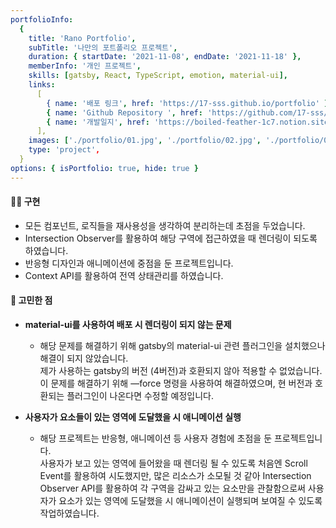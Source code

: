 ```yaml
---
portfolioInfo:
  {
    title: 'Rano Portfolio',
    subTitle: '나만의 포트폴리오 프로젝트',
    duration: { startDate: '2021-11-08', endDate: '2021-11-18' },
    memberInfo: '개인 프로젝트',
    skills: [gatsby, React, TypeScript, emotion, material-ui],
    links:
      [
        { name: '배포 링크', href: 'https://17-sss.github.io/portfolio' },
        { name: 'Github Repository ', href: 'https://github.com/17-sss/blog_portfolio-workspace' },
        { name: '개발일지', href: 'https://boiled-feather-1c7.notion.site/b4fe56b733a64255aba72d3cce8defab?v=044c094f5c9f4bf1a8fa66248cf3e095' },
      ],
    images: ['./portfolio/01.jpg', './portfolio/02.jpg', './portfolio/03.jpg', './portfolio/04.jpg'],
    type: 'project',
  }
options: { isPortfolio: true, hide: true }
---
```


#### 🧚🏻 구현

- 모든 컴포넌트, 로직들을 재사용성을 생각하여 분리하는데 초점을 두었습니다.
- Intersection Observer를 활용하여 해당 구역에 접근하였을 때 렌더링이 되도록 하였습니다.
- 반응형 디자인과 애니메이션에 중점을 둔 프로젝트입니다.
- Context API를 활용하여 전역 상태관리를 하였습니다.

#### 🤔 고민한 점

- **material-ui를 사용하여 배포 시 렌더링이 되지 않는 문제**

  - 해당 문제를 해결하기 위해 gatsby의 material-ui 관련 플러그인을 설치했으나 해결이 되지 않았습니다.  
    제가 사용하는 gatsby의 버전 (4버전)과 호환되지 않아 적용할 수 없었습니다. 이 문제를 해결하기 위해 —force 명령을 사용하여 해결하였으며, 현 버전과 호환되는 플러그인이 나온다면 수정할 예정입니다.

- **사용자가 요소들이 있는 영역에 도달했을 시 애니메이션 실행**
  - 해당 프로젝트는 반응형, 애니메이션 등 사용자 경험에 초점을 둔 프로젝트입니다.  
    사용자가 보고 있는 영역에 들어왔을 때 렌더링 될 수 있도록 처음엔 Scroll Event를 활용하여 시도했지만, 많은 리소스가 소모될 것 같아 Intersection Observer API를 활용하여 각 구역을 감싸고 있는 요소만을 관찰함으로써 사용자가 요소가 있는 영역에 도달했을 시 애니메이션이 실행되며 보여질 수 있도록 작업하였습니다. 

